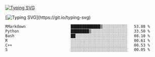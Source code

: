 [![Typing SVG](https://readme-typing-svg.demolab.com?font=Fira+Code&duration=1&pause=1000&center=true&vCenter=true&width=435&lines=Ivy+Streeter)](https://git.io/typing-svg)

[![Typing SVG](https://readme-typing-svg.demolab.com?font=Fira+Code&pause=1000&center=true&width=435&lines=Hello%2C+nice+to+meet+you!;I+am+a+researcher+in+biotech.;I+am+interested+in+bioinformatics.;I+am+self-taught+and+love+learning.;Feel+free+to+reach+out!)](https://git.io/typing-svg)
<!--START_SECTION:waka-->

```txt
RMarkdown                    █████████████▒░░░░░░░░░░░   53.88 %
Python                       ████████▒░░░░░░░░░░░░░░░░   33.50 %
Bash                         ██░░░░░░░░░░░░░░░░░░░░░░░   08.10 %
R                            ░░░░░░░░░░░░░░░░░░░░░░░░░   00.61 %
C++                          ░░░░░░░░░░░░░░░░░░░░░░░░░   00.53 %
S                            ░░░░░░░░░░░░░░░░░░░░░░░░░   00.05 %
```

<!--END_SECTION:waka-->
